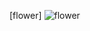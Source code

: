 [flower]
![flower](https://user-images.githubusercontent.com/87815555/157305309-a3f4e2ee-cc6d-48ad-bb69-c1ba9275878a.jpg)
